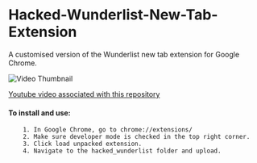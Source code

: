 # Hacked-Wunderlist-New-Tab-Extension
A customised version of the Wunderlist new tab extension for Google Chrome.


![[Video Thumbnail](/Thumbnail_wunderlist.jpg)](https://youtu.be/vyGDsV7i74o)

[Youtube video associated with this repository](https://youtu.be/vyGDsV7i74o)

#### To install and use: 
        1. In Google Chrome, go to chrome://extensions/
        2. Make sure developer mode is checked in the top right corner. 
        3. Click load unpacked extension. 
        4. Navigate to the hacked_wunderlist folder and upload. 
        
        
  

